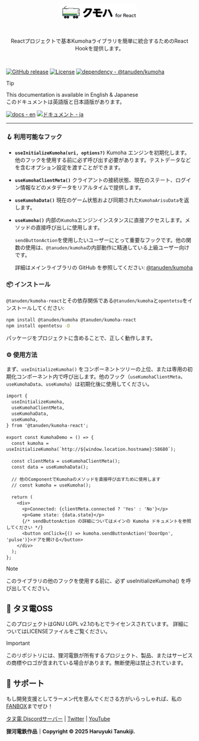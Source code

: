 <p align="center">
<picture>
  <source media="(prefers-color-scheme: dark), (max-height: 50px)" srcset="https://raw.githubusercontent.com/haruyukitanuki/kumoha-react/refs/heads/main/TanudenKumohaReact-LogoWhite.svg">
  <source media="(prefers-color-scheme: light), (max-height: 50px)" srcset="https://raw.githubusercontent.com/haruyukitanuki/kumoha-react/refs/heads/main/TanudenKumohaReact-LogoBlack.svg">
  <img src="https://raw.githubusercontent.com/haruyukitanuki/kumoha-react/refs/heads/main/TanudenKumohaReact-LogoBlack.svg" alt="Tanuden Kumoha Logo" width="40%">
</picture>
</p>
<br>
<p align="center">Reactプロジェクトで基本Kumohaライブラリを簡単に統合するためのReact Hookを提供します。</p>
<br>

[![GitHub release](https://img.shields.io/github/release/haruyukitanuki/kumoha-react?include_prereleases=&sort=semver&color=388270)](https://github.com/haruyukitanuki/kumoha/releases/)
[![License](https://img.shields.io/badge/License-LGPL--2.1-388270)](#license)
[![dependency - @tanuden/kumoha](https://img.shields.io/badge/dependency-%40tanuden%2Fkumoha-CB3837?logo=npm&logoColor=white)](https://www.npmjs.com/package/@tanuden/kumoha)

> [!TIP]
> This documentation is available in English & Japanese<br>
> このドキュメントは英語版と日本語版があります。
> 
> [![docs - en](https://img.shields.io/static/v1?label=docs&message=en&color=397eed)](https://github.com/haruyukitanuki/kumoha/blob/main/README.md) 
> [![ドキュメント - ja](https://img.shields.io/static/v1?label=ドキュメント&message=ja&color=e32b47)](https://github.com/haruyukitanuki/kumoha/blob/main/README-ja.md)

---

### 🪝 利用可能なフック

* **`useInitializeKumoha(uri, options?)`**
  Kumoha エンジンを初期化します。他のフックを使用する前に必ず呼び出す必要があります。テストデータなどを含むオプション設定を渡すことができます。

* **`useKumohaClientMeta()`**
  クライアントの接続状態、現在のステート、ログイン情報などのメタデータをリアルタイムで提供します。

* **`useKumohaData()`**
  現在のゲーム状態および同期された`KumohaArisuData`を返します。

* **`useKumoha()`**
  内部の`Kumoha`エンジンインスタンスに直接アクセスします。メソッドの直接呼び出しに使用します。

  `sendButtonAction`を使用したいユーザーにとって重要なフックです。他の関数の使用は、`@tanuden/kumoha`の内部動作に精通している上級ユーザー向けです。

  詳細はメインライブラリの GitHub を参照してください: [@tanuden/kumoha](https://github.com/haruyukitanuki/kumoha)

### 📦 インストール

`@tanuden/kumoha-react`とその依存関係である`@tanuden/kumoha`と`opentetsu`をインストールしてください:

```bash
npm install @tanuden/kumoha @tanuden/kumoha-react
npm install opentetsu -D
```

パッケージをプロジェクトに含めることで、正しく動作します。

### ⚙️ 使用方法

まず、`useInitializeKumoha()` をコンポーネントツリーの上位、または専用の初期化コンポーネント内で呼び出します。他のフック（`useKumohaClientMeta`、`useKumohaData`、`useKumoha`）は初期化後に使用してください。

```tsx
import {
  useInitializeKumoha,
  useKumohaClientMeta,
  useKumohaData,
  useKumoha,
} from '@tanuden/kumoha-react';

export const KumohaDemo = () => {
  const kumoha = useInitializeKumoha(`http://${window.location.hostname}:58680`);

  const clientMeta = useKumohaClientMeta();
  const data = useKumohaData();

  // 他のComponentでKumohaのメソッドを直接呼び出すために使用します
  // const kumoha = useKumoha();

  return (
    <div>
      <p>Connected: {clientMeta.connected ? 'Yes' : 'No'}</p>
      <p>Game state: {data.state}</p>
      {/* sendButtonAction の詳細についてはメインの Kumoha ドキュメントを参照してください */}
      <button onClick={() => kumoha.sendButtonAction('DoorOpn', 'pulse')}>ドアを開ける</button>
    </div>
  );
};
```

> [!NOTE] 
> このライブラリの他のフックを使用する前に、必ず useInitializeKumoha() を呼び出してください。

## 💾 タヌ電OSS
このプロジェクトはGNU LGPL v2.1のもとでライセンスされています。
詳細についてはLICENSEファイルをご覧ください。

> [!IMPORTANT] 
> このリポジトリには、狸河電鉄が所有するプロジェクト、製品、またはサービスの商標やロゴが含まれている場合があります。無断使用は禁止されています。

## 💝 サポート
もし開発支援としてラーメン代を恵んでくださる方がいらっしゃれば、私の[FANBOX](https://haruyukitanuki.fanbox.cc)までぜひ！

[タヌ電 Discordサーバー](https://go.tanu.ch/タヌ電-discord) | [Twitter](https://go.tanu.ch/twitter) | [YouTube](https://go.tanu.ch/tanutube)

**狸河電鉄作品｜Copyright &copy; 2025 Haruyuki Tanukiji.**